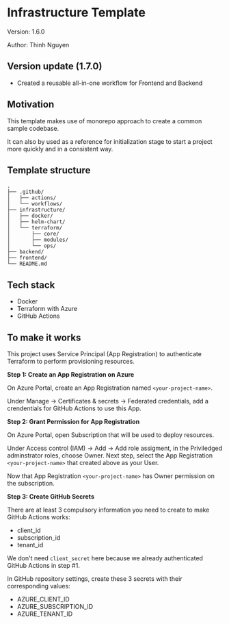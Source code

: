 # Infrastructure Template
Version: 1.6.0

Author: Thinh Nguyen

## Version update (1.7.0)
- Created a reusable all-in-one workflow for Frontend and Backend

## Motivation
This template makes use of monorepo approach to create a common sample codebase. 

It can also by used as a reference for initialization stage to start a project more quickly and in a consistent way.
## Template structure
```
.
├── .github/
│   ├── actions/
│   └── workflows/
├── infrastructure/
│   ├── docker/
│   ├── helm-chart/
│   └── terraform/
│       ├── core/
│       ├── modules/
│       └── ops/
├── backend/
├── frontend/
└── README.md
```
## Tech stack
- Docker
- Terraform with Azure
- GitHub Actions
## To make it works
This project uses Service Principal (App Registration) to authenticate Terraform to perform provisioning resources.

__Step 1: Create an App Registration on Azure__

On Azure Portal, create an App Registration named `<your-project-name>`. 

Under Manage -> Certificates & secrets -> Federated credentials, add a crendentials for GitHub Actions to use this App.

__Step 2: Grant Permission for App Registration__

On Azure Portal, open Subscription that will be used to deploy resources.

Under Access control (IAM) -> Add -> Add role assigment, in the Priviledged adminstrator roles, choose Owner. Next step, select the App Registration `<your-project-name>` that created above as your User.

Now that App Registration `<your-project-name>` has Owner permission on the subscription.

__Step 3: Create GitHub Secrets__

There are at least 3 compulsory information you need to create to make GitHub Actions works:
- client_id
- subscription_id
- tenant_id

We don't need `client_secret` here because we already authenticated GitHub Actions in step #1.

In GitHub repository settings, create these 3 secrets with their corresponding values:
- AZURE_CLIENT_ID
- AZURE_SUBSCRIPTION_ID
- AZURE_TENANT_ID